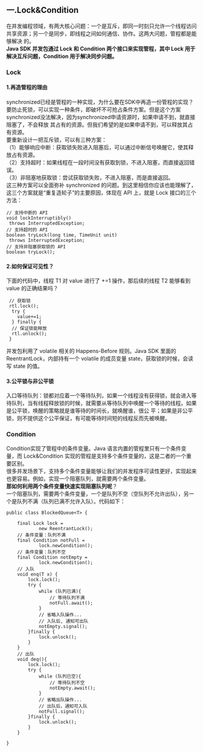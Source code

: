 ## 一.Lock&Condition
在并发编程领域，有两大核心问题：一个是互斥，即同一时刻只允许一个线程访问共享资源；另一个是同步，即线程之间如何通信、协作。这两大问题，管程都是能够解决
的。  
**Java SDK 并发包通过 Lock 和 Condition 两个接口来实现管程，其中 Lock 用于解决互斥问题，Condition 用于解决同步问题。**  

### Lock
#### 1.再造管程的理由
synchronized已经是管程的一种实现，为什么要在SDK中再造一份管程的实现？  
要防止死锁，可以实现一种条件，即破坏不可抢占条件方案。但是这个方案synchronized没法解决，因为synchronized申请资源时，如果申请不到，就直接阻塞了，不会释放
其占有的资源。但我们希望的是如果申请不到，可以释放其占有资源。  
要重新设计一把互斥锁，可以有三种方案：  
（1）能够响应中断：获取锁失败进入阻塞后，可以通过中断信号唤醒它，使其释放占有资源。  
（2）支持超时：如果线程在一段时间没有获取到锁，不进入阻塞，而直接返回错误。  
（3）非阻塞地获取锁：尝试获取锁失败，不进入阻塞，而是直接返回。  
这三种方案可以全面弥补 synchronized 的问题。到这里相信你应该也能理解了，这三个方案就是“重复造轮子”的主要原因，体现在 API 上，就是 Lock 接口的三个方法：  
```
// 支持中断的 API
void lockInterruptibly()
 throws InterruptedException;
// 支持超时的 API
boolean tryLock(long time, TimeUnit unit)
 throws InterruptedException;
// 支持非阻塞获取锁的 API
boolean tryLock();
```

#### 2.如何保证可见性？  
下面的代码中，线程 T1 对 value 进行了 +=1 操作，那后续的线程 T2 能够看到 value 的正确结果吗？  
```
 // 获取锁
 rtl.lock();
  try {
    value+=1;
  } finally {
  // 保证锁能释放
  rtl.unlock();
 }
```
并发包利用了 volatile 相关的 Happens-Before 规则。Java SDK 里面的ReentrantLock，内部持有一个 volatile 的成员变量 state，获取锁的时候，会读写 state 的值。  

#### 3.公平锁与非公平锁
入口等待队列：锁都对应着一个等待队列，如果一个线程没有获得锁，就会进入等待队列，当有线程释放锁的时候，就需要从等待队列中唤醒一个等待的线程。如果是公平锁，唤醒的策略就是谁等待的时间长，就唤醒谁，很公
平；如果是非公平锁，则不提供这个公平保证，有可能等待时间短的线程反而先被唤醒。  

### Condition
Condition实现了管程中的条件变量。Java 语言内置的管程里只有一个条件变量，而 Lock&Condition 实现的管程是支持多个条件变量的，这是二者的一个重要区别。  
很多并发场景下，支持多个条件变量能够让我们的并发程序可读性更好，实现起来也更容易。例如，实现一个阻塞队列，就需要两个条件变量。  
**那如何利用两个条件变量快速实现阻塞队列呢**？  
一个阻塞队列，需要两个条件变量，一个是队列不空（空队列不允许出队），另一个是队列不满（队列已满不允许入队）。代码如下：  
```
public class BlockedQueue<T> {

    final Lock lock =
            new ReentrantLock();
    // 条件变量：队列不满
    final Condition notFull =
            lock.newCondition();
    // 条件变量：队列不空
    final Condition notEmpty =
            lock.newCondition();
    // 入队
    void enq(T x) {
        lock.lock();
        try {
            while (队列已满){
                // 等待队列不满
                notFull.await();
            }
            // 省略入队操作...
            // 入队后, 通知可出队
            notEmpty.signal();
        }finally {
            lock.unlock();
        }
    }
    // 出队
    void deq(){
        lock.lock();
        try {
            while (队列已空){
                // 等待队列不空
                notEmpty.await();
            }
            // 省略出队操作...
            // 出队后，通知可入队
            notFull.signal();
        }finally {
            lock.unlock();
        }
    }

}
```















